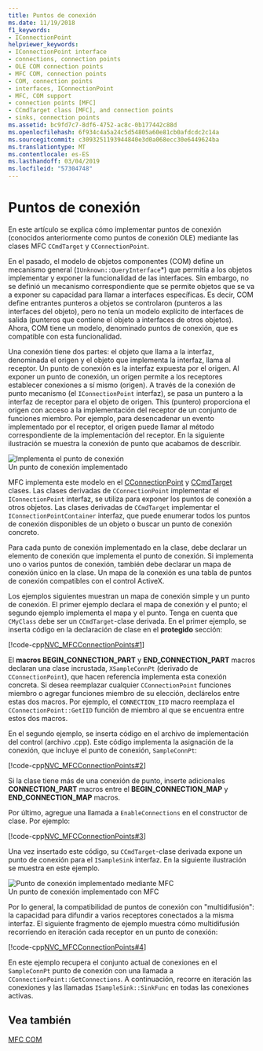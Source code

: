 ```yaml
---
title: Puntos de conexión
ms.date: 11/19/2018
f1_keywords:
- IConnectionPoint
helpviewer_keywords:
- IConnectionPoint interface
- connections, connection points
- OLE COM connection points
- MFC COM, connection points
- COM, connection points
- interfaces, IConnectionPoint
- MFC, COM support
- connection points [MFC]
- CCmdTarget class [MFC], and connection points
- sinks, connection points
ms.assetid: bc9fd7c7-8df6-4752-ac8c-0b177442c88d
ms.openlocfilehash: 6f934c4a5a24c5d54805a60e81cb0afdcdc2c14a
ms.sourcegitcommit: c3093251193944840e3d0a068ecc30e6449624ba
ms.translationtype: MT
ms.contentlocale: es-ES
ms.lasthandoff: 03/04/2019
ms.locfileid: "57304748"
---
```

# <a name="connection-points"></a>Puntos de conexión

En este artículo se explica cómo implementar puntos de conexión (conocidos anteriormente como puntos de conexión OLE) mediante las clases MFC `CCmdTarget` y `CConnectionPoint`.

En el pasado, el modelo de objetos componentes (COM) define un mecanismo general (`IUnknown::QueryInterface`*) que permitía a los objetos implementar y exponer la funcionalidad de las interfaces. Sin embargo, no se definió un mecanismo correspondiente que se permite objetos que se va a exponer su capacidad para llamar a interfaces específicas. Es decir, COM define entrantes punteros a objetos se controlaron (punteros a las interfaces del objeto), pero no tenía un modelo explícito de interfaces de salida (punteros que contiene el objeto a interfaces de otros objetos). Ahora, COM tiene un modelo, denominado puntos de conexión, que es compatible con esta funcionalidad.

Una conexión tiene dos partes: el objeto que llama a la interfaz, denominada el origen y el objeto que implementa la interfaz, llama al receptor. Un punto de conexión es la interfaz expuesta por el origen. Al exponer un punto de conexión, un origen permite a los receptores establecer conexiones a sí mismo (origen). A través de la conexión de punto mecanismo (el `IConnectionPoint` interfaz), se pasa un puntero a la interfaz de receptor para el objeto de origen. This (puntero) proporciona el origen con acceso a la implementación del receptor de un conjunto de funciones miembro. Por ejemplo, para desencadenar un evento implementado por el receptor, el origen puede llamar al método correspondiente de la implementación del receptor. En la siguiente ilustración se muestra la conexión de punto que acabamos de describir.

![Implementa el punto de conexión](../mfc/media/vc37lh1.gif "implementa el punto de conexión") <br/>
Un punto de conexión implementado

MFC implementa este modelo en el [CConnectionPoint](../mfc/reference/cconnectionpoint-class.md) y [CCmdTarget](../mfc/reference/ccmdtarget-class.md) clases. Las clases derivadas de `CConnectionPoint` implementar el `IConnectionPoint` interfaz, se utiliza para exponer los puntos de conexión a otros objetos. Las clases derivadas de `CCmdTarget` implementar el `IConnectionPointContainer` interfaz, que puede enumerar todos los puntos de conexión disponibles de un objeto o buscar un punto de conexión concreto.

Para cada punto de conexión implementado en la clase, debe declarar un elemento de conexión que implementa el punto de conexión. Si implementa uno o varios puntos de conexión, también debe declarar un mapa de conexión único en la clase. Un mapa de la conexión es una tabla de puntos de conexión compatibles con el control ActiveX.

Los ejemplos siguientes muestran un mapa de conexión simple y un punto de conexión. El primer ejemplo declara el mapa de conexión y el punto; el segundo ejemplo implementa el mapa y el punto. Tenga en cuenta que `CMyClass` debe ser un `CCmdTarget`-clase derivada. En el primer ejemplo, se inserta código en la declaración de clase en el **protegido** sección:

[!code-cpp[NVC_MFCConnectionPoints#1](../mfc/codesnippet/cpp/connection-points_1.h)]

El **macros BEGIN_CONNECTION_PART** y **END_CONNECTION_PART** macros declaran una clase incrustada, `XSampleConnPt` (derivado de `CConnectionPoint`), que hacen referencia implementa esta conexión concreta. Si desea reemplazar cualquier `CConnectionPoint` funciones miembro o agregar funciones miembro de su elección, declárelos entre estas dos macros. Por ejemplo, el `CONNECTION_IID` macro reemplaza el `CConnectionPoint::GetIID` función de miembro al que se encuentra entre estos dos macros.

En el segundo ejemplo, se inserta código en el archivo de implementación del control (archivo .cpp). Este código implementa la asignación de la conexión, que incluye el punto de conexión, `SampleConnPt`:

[!code-cpp[NVC_MFCConnectionPoints#2](../mfc/codesnippet/cpp/connection-points_2.cpp)]

Si la clase tiene más de una conexión de punto, inserte adicionales **CONNECTION_PART** macros entre el **BEGIN_CONNECTION_MAP** y **END_CONNECTION_MAP** macros.

Por último, agregue una llamada a `EnableConnections` en el constructor de clase. Por ejemplo:

[!code-cpp[NVC_MFCConnectionPoints#3](../mfc/codesnippet/cpp/connection-points_3.cpp)]

Una vez insertado este código, su `CCmdTarget`-clase derivada expone un punto de conexión para el `ISampleSink` interfaz. En la siguiente ilustración se muestra en este ejemplo.

![Punto de conexión implementado mediante MFC](../mfc/media/vc37lh2.gif "punto de conexión implementado mediante MFC") <br/>
Un punto de conexión implementado con MFC

Por lo general, la compatibilidad de puntos de conexión con "multidifusión": la capacidad para difundir a varios receptores conectados a la misma interfaz. El siguiente fragmento de ejemplo muestra cómo multidifusión recorriendo en iteración cada receptor en un punto de conexión:

[!code-cpp[NVC_MFCConnectionPoints#4](../mfc/codesnippet/cpp/connection-points_4.cpp)]

En este ejemplo recupera el conjunto actual de conexiones en el `SampleConnPt` punto de conexión con una llamada a `CConnectionPoint::GetConnections`. A continuación, recorre en iteración las conexiones y las llamadas `ISampleSink::SinkFunc` en todas las conexiones activas.

## <a name="see-also"></a>Vea también

[MFC COM](../mfc/mfc-com.md)
